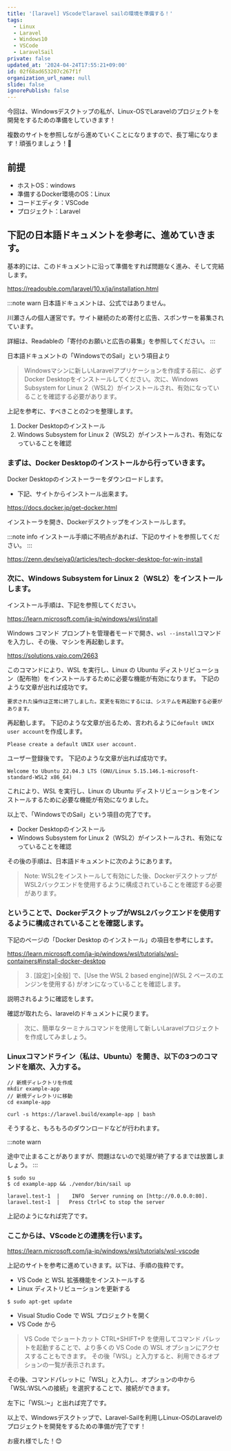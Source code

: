 ```yaml
---
title: '[laravel] VScodeでlaravel sailの環境を準備する！'
tags:
  - Linux
  - Laravel
  - Windows10
  - VSCode
  - LaravelSail
private: false
updated_at: '2024-04-24T17:55:21+09:00'
id: 02f68ad653207c267f1f
organization_url_name: null
slide: false
ignorePublish: false
---
```

今回は、Windowsデスクトップの私が、Linux-OSでLaravelのプロジェクトを開発をするための準備をしていきます！

複数のサイトを参照しながら進めていくことになりますので、長丁場になります！頑張りましょう！💪

## 前提
- ホストOS：windows
- 準備するDocker環境のOS：Linux
- コードエディタ：VSCode
- プロジェクト：Laravel



## 下記の日本語ドキュメントを参考に、進めていきます。

基本的には、このドキュメントに沿って準備をすれば問題なく進み、そして完結します。

https://readouble.com/laravel/10.x/ja/installation.html


:::note warn
日本語ドキュメントは、公式ではありません。

川瀬さんの個人運営です。サイト継続のため寄付と広告、スポンサーを募集されています。

詳細は、Readableの「寄付のお願いと広告の募集」を参照してください。
:::

日本語ドキュメントの「WindowsでのSail」という項目より
> Windowsマシンに新しいLaravelアプリケーションを作成する前に、必ずDocker Desktopをインストールしてください。次に、Windows Subsystem for Linux 2（WSL2）がインストールされ、有効になっていることを確認する必要があります。

上記を参考に、すべきことの2つを整理します。
1. Docker Desktopのインストール
1.  Windows Subsystem for Linux 2（WSL2）がインストールされ、有効になっていることを確認

### まずは、Docker Desktopのインストールから行っていきます。

Docker Desktopのインストーラーをダウンロードします。
- 下記、サイトからインストール出来ます。

https://docs.docker.jp/get-docker.html

インストーラを開き、Dockerデスクトップをインストールします。

:::note info
インストール手順に不明点があれば、下記のサイトを参照してください。
:::

https://zenn.dev/seiya0/articles/tech-docker-desktop-for-win-install

### 次に、Windows Subsystem for Linux 2（WSL2）をインストールします。
インストール手順は、下記を参照してください。

https://learn.microsoft.com/ja-jp/windows/wsl/install

Windows コマンド プロンプトを管理者モードで開き、`wsl --install`コマンドを入力し、その後、マシンを再起動します。

https://solutions.vaio.com/2663

このコマンドにより、WSL を実行し、Linux の Ubuntu ディストリビューション（配布物）をインストールするために必要な機能が有効になります。
下記のような文章が出れば成功です。
```
要求された操作は正常に終了しました。変更を有効にするには、システムを再起動する必要があります。
```
再起動します。
下記のような文章が出るため、言われるように`default UNIX user account`を作成します。
```
Please create a default UNIX user account.
```
ユーザー登録後です。
下記のような文章が出れば成功です。
```
Welcome to Ubuntu 22.04.3 LTS (GNU/Linux 5.15.146.1-microsoft-standard-WSL2 x86_64)
```

これにより、WSL を実行し、Linux の Ubuntu ディストリビューションをインストールするために必要な機能が有効になりました。

以上で、「WindowsでのSail」という項目の完了です。
- Docker Desktopのインストール
- Windows Subsystem for Linux 2（WSL2）がインストールされ、有効になっていることを確認

その後の手順は、日本語ドキュメントに次のようにあります。

> Note: WSL2をインストールして有効にした後、DockerデスクトップがWSL2バックエンドを使用するように構成されていることを確認する必要があります。

### ということで、DockerデスクトップがWSL2バックエンドを使用するように構成されていることを確認します。
下記のページの「Docker Desktop のインストール」の項目を参考にします。

https://learn.microsoft.com/ja-jp/windows/wsl/tutorials/wsl-containers#install-docker-desktop


> ３. [設定]>[全般] で、[Use the WSL 2 based engine]\(WSL 2 ベースのエンジンを使用する\) がオンになっていることを確認します。

説明されるように確認をします。

確認が取れたら、laravelのドキュメントに戻ります。
> 次に、簡単なターミナルコマンドを使用して新しいLaravelプロジェクトを作成してみましょう。

### Linuxコマンドライン（私は、Ubuntu）を開き、以下の3つのコマンドを順次、入力する。

```
// 新規ディレクトリを作成
mkdir example-app
// 新規ディレクトリに移動
cd example-app

curl -s https://laravel.build/example-app | bash
```
そうすると、もろもろのダウンロードなどが行われます。

:::note warn

途中で止まることがありますが、問題はないので処理が終了するまでは放置しましょう。
:::
```
$ sudo su
$ cd example-app && ./vendor/bin/sail up
```
```
laravel.test-1  |    INFO  Server running on [http://0.0.0.0:80].
laravel.test-1  |   Press Ctrl+C to stop the server
```
上記のようになれば完了です。

### ここからは、VScodeとの連携を行います。

https://learn.microsoft.com/ja-jp/windows/wsl/tutorials/wsl-vscode

上記のサイトを参考に進めていきます。以下は、手順の抜粋です。

- VS Code と WSL 拡張機能をインストールする
- Linux ディストリビューションを更新する

```
$ sudo apt-get update
```
- Visual Studio Code で WSL プロジェクトを開く
- VS Code から
> VS Code でショートカット CTRL+SHIFT+P を使用してコマンド パレットを起動することで、より多くの VS Code の WSL オプションにアクセスすることもできます。 その後「WSL」と入力すると、利用できるオプションの一覧が表示されます。

その後、コマンドパレットに「WSL」と入力し、オプションの中から「WSL:WSLへの接続」を選択することで、接続ができます。

左下に「WSL:~」と出れば完了です。

以上で、Windowsデスクトップで、Laravel-Sailを利用しLinux-OSのLaravelのプロジェクトを開発をするための準備が完了です！

お疲れ様でした！😊
